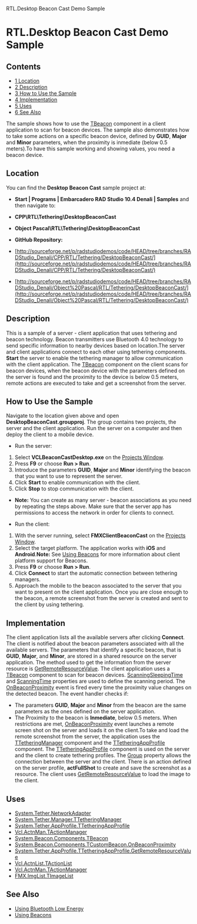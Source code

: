 RTL.Desktop Beacon Cast Demo Sample[]()
# RTL.Desktop Beacon Cast Demo Sample 



## Contents



* [1 Location](#Location)
* [2 Description](#Description)
* [3 How to Use the Sample](#How_to_Use_the_Sample)
* [4 Implementation](#Implementation)
* [5 Uses](#Uses)
* [6 See Also](#See_Also)

The sample shows how to use the [TBeacon](http://docwiki.embarcadero.com/Libraries/Denali/en/System.Beacon.Components.TBeacon) component in a client application to scan for beacon devices. The sample also demonstrates how to take some actions on a specific beacon device, defined by **GUID**, **Major** and **Minor** parameters, when the proximity is inmediate (below 0.5 meters).To have this sample working and showing values, you need a beacon device.

## Location 

You can find the **Desktop Beacon Cast** sample project at:
* **Start | Programs | Embarcadero RAD Studio 10.4 Denali | Samples** and then navigate to:

* **CPP\RTL\Tethering\DesktopBeaconCast**
* **Object Pascal\RTL\Tethering\DesktopBeaconCast**

* **GitHub Repository:**

* [http://sourceforge.net/p/radstudiodemos/code/HEAD/tree/branches/RADStudio_Denali/CPP/RTL/Tethering/DesktopBeaconCast/](http://sourceforge.net/p/radstudiodemos/code/HEAD/tree/branches/RADStudio_Denali/CPP/RTL/Tethering/DesktopBeaconCast/)
* [http://sourceforge.net/p/radstudiodemos/code/HEAD/tree/branches/RADStudio_Denali/Object%20Pascal/RTL/Tethering/DesktopBeaconCast/](http://sourceforge.net/p/radstudiodemos/code/HEAD/tree/branches/RADStudio_Denali/Object%20Pascal/RTL/Tethering/DesktopBeaconCast/)

## Description 

This is a sample of a server - client application that uses tethering and beacon technology. Beacon transmitters use Bluetooth 4.0 technology to send specific information to nearby devices based on location.The server and client applications connect to each other using tethering components. **Start** the server to enable the tethering manager to allow communication with the client application.
The [TBeacon](http://docwiki.embarcadero.com/Libraries/Denali/en/System.Beacon.Components.TBeacon) component on the client scans for beacon devices, when the beacon device with the parameters defined on the server is found and the proximity to the device is below 0.5 meters, remote actions are executed to take and get a screenshot from the server.

## How to Use the Sample 

Navigate to the location given above and open **DesktopBeaconCast.groupproj**. The group contains two projects, the server and the client application. Run the server on a computer and then deploy the client to a mobile device. 
* Run the server:

1.  Select **VCLBeaconCastDesktop.exe** on the [Projects Window](http://docwiki.embarcadero.com/RADStudio/Denali/en/Projects_Window).
2.  Press **F9** or choose **Run > Run**.
3.  Introduce the parameters **GUID**, **Major** and **Minor** identifying the beacon that you want to use to represent the server.
4.  Click **Start** to enable communication with the client.
5.  Click **Stop** to stop communication with the client.

* **Note:** You can create as many server - beacon associations as you need by repeating the steps above. Make sure that the server app has permissions to access the network in order for clients to connect.

* Run the client:

1.  With the server running, select **FMXClientBeaconCast** on the [Projects Window](http://docwiki.embarcadero.com/RADStudio/Denali/en/Projects_Window).
2.  Select the target platform. The application works with **iOS** and **Android**.**Note:** See [Using Beacons](http://docwiki.embarcadero.com/RADStudio/Denali/en/Using_Beacons) for more information about client platform support for Beacons.
3.  Press **F9** or choose **Run > Run**.
4.  Click **Connect** to start the automatic connection between tethering managers.
5.  Approach the mobile to the beacon associated to the server that you want to present on the client application. Once you are close enough to the beacon, a remote screenshot from the server is created and sent to the client by using tethering.

## Implementation 

The client application lists all the available servers after clicking **Connect**. The client is notified about the beacon parameters associated with all the available servers. The parameters that identify a specific beacon, that is **GUID**, **Major**, and **Minor**, are stored in a shared resource on the server application. The method used to get the information from the server resource is [GetRemoteResourceValue](http://docwiki.embarcadero.com/Libraries/Denali/en/System.Tether.AppProfile.TTetheringAppProfile.GetRemoteResourceValue). The client application uses a [TBeacon](http://docwiki.embarcadero.com/Libraries/Denali/en/System.Beacon.Components.TBeacon) component to scan for beacon devices. [ScanningSleepingTime](http://docwiki.embarcadero.com/Libraries/Denali/en/System.Beacon.Components.TCustomBeacon.ScanningSleepingTime) and [ScanningTime](http://docwiki.embarcadero.com/Libraries/Denali/en/System.Beacon.Components.TCustomBeacon.ScanningTime) properties are used to define the scanning period. The [OnBeaconProximity](http://docwiki.embarcadero.com/Libraries/Denali/en/System.Beacon.Components.TCustomBeacon.OnBeaconProximity) event is fired every time the proximity value changes on the detected beacon. The event handler checks if:

*  The parameters **GUID**, **Major** and **Minor** from the beacon are the same parameters as the ones defined on the server application.
*  The Proximity to the beacon is **Inmediate**, below 0.5 meters.
When restrictions are met, [OnBeaconProximity](http://docwiki.embarcadero.com/Libraries/Denali/en/System.Beacon.Components.TCustomBeacon.OnBeaconProximity) event launches a remote screen shot on the server and loads it on the client.To take and load the remote screenshot from the server, the application uses the [TTetheringManager](http://docwiki.embarcadero.com/Libraries/Denali/en/System.Tether.Manager.TTetheringManager) component and the [TTetheringAppProfile](http://docwiki.embarcadero.com/Libraries/Denali/en/System.Tether.AppProfile.TTetheringAppProfile) component.
The [TTetheringAppProfile](http://docwiki.embarcadero.com/Libraries/Denali/en/System.Tether.AppProfile.TTetheringAppProfile) component is used on the server and the client to create tethering profiles. The [Group](http://docwiki.embarcadero.com/Libraries/Denali/en/System.Tether.Manager.TTetheringProfile.Group) property allows the connection between the server and the client. There is an action defined on the server profile, **actFullShot** to create and save the screenshot as a resource. The client uses [GetRemoteResourceValue](http://docwiki.embarcadero.com/Libraries/Denali/en/System.Tether.AppProfile.TTetheringAppProfile.GetRemoteResourceValue) to load the image to the client.

## Uses 


* [System.Tether.NetworkAdapter](http://docwiki.embarcadero.com/Libraries/Denali/en/System.Tether.NetworkAdapter)
* [System.Tether.Manager.TTetheringManager](http://docwiki.embarcadero.com/Libraries/Denali/en/System.Tether.Manager.TTetheringManager)
* [System.Tether.AppProfile.TTetheringAppProfile](http://docwiki.embarcadero.com/Libraries/Denali/en/System.Tether.AppProfile.TTetheringAppProfile)
* [Vcl.ActnMan.TActionManager](http://docwiki.embarcadero.com/Libraries/Denali/en/Vcl.ActnMan.TActionManager)
* [System.Beacon.Components.TBeacon](http://docwiki.embarcadero.com/Libraries/Denali/en/System.Beacon.Components.TBeacon)
* [System.Beacon.Components.TCustomBeacon.OnBeaconProximity](http://docwiki.embarcadero.com/Libraries/Denali/en/System.Beacon.Components.TCustomBeacon.OnBeaconProximity)
* [System.Tether.AppProfile.TTetheringAppProfile.GetRemoteResourceValue](http://docwiki.embarcadero.com/Libraries/Denali/en/System.Tether.AppProfile.TTetheringAppProfile.GetRemoteResourceValue)
* [Vcl.ActnList.TActionList](http://docwiki.embarcadero.com/Libraries/Denali/en/Vcl.ActnList.TActionList)
* [Vcl.ActnMan.TActionManager](http://docwiki.embarcadero.com/Libraries/Denali/en/Vcl.ActnMan.TActionManager)
* [FMX.ImgList.TImageList](http://docwiki.embarcadero.com/Libraries/Denali/en/FMX.ImgList.TImageList)

## See Also 


* [Using Bluetooth Low Energy](http://docwiki.embarcadero.com/RADStudio/Denali/en/Using_Bluetooth_Low_Energy)
* [Using Beacons](http://docwiki.embarcadero.com/RADStudio/Denali/en/Using_Beacons)






